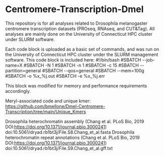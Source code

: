 # Centromere-Transcription-Dmel

This repository is for all analyses related to Drosophila melanogaster centromere transcription datasets (PROseq, RNAseq, and CUT&Tag). All analyses are mainly done on the University of Connecticut HPC cluster under SLURM software.

Each code block is uploaded as a basic set of commands, and was run on the University of Connecticut HPC cluster under the SLURM management software. This code block is included here: 
#!/bin/bash 
#SBATCH --job-name=X 
#SBATCH -N 1 
#SBATCH -n 1 
#SBATCH -c 15 
#SBATCH --partition=general 
#SBATCH --qos=general 
#SBATCH --mem=100g 
#SBATCH -o %x_%j.out 
#SBATCH -e %x_%j.err 

This block was modified for memory and performance requirements accordingly.

Meryl-associated code and unique kmer: https://github.com/bmellone/Dmel-Centromere-Transcription/tree/main/Unique_Kmers

Drosophila heterochromatin assembly (Chang et al. PLoS Bio, 2019 DOI:https://doi.org/10.1371/journal.pbio.3000241) doi:10.5061/dryad.rb1bt3j/File.S8.Chang_et_al.fasta Drosophila heterochromatin repeat annotations (Chang et al. PLoS Bio, 2019 DOI:https://doi.org/10.1371/journal.pbio.3000241) doi:10.5061/dryad.rb1bt3j/File.S9.Chang_et_al.gff.txt
